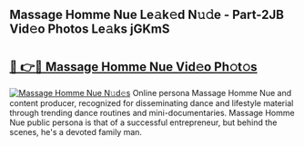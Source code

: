 ## Massage Homme Nue Le𝚊k𝚎d N𝚞𝚍e - Part-2JB Vid𝚎o Photos Le𝚊ks jGKmS

# <h2><a href="http://fb6p4c.evod.top/?m=Massage+Homme+Nue">🔗 👉🔴 Massage Homme Nue Vid𝚎o Ph𝚘t𝚘s</a></h2>

[![Massage Homme Nue N𝚞d𝚎s](https://i.imgur.com/8V9OHl7.gif)](http://fb6p4c.evod.top/?m=Massage+Homme+Nue)
Online persona Massage Homme Nue and content producer, recognized for disseminating dance and lifestyle material through trending dance routines and mini-documentaries. Massage Homme Nue public persona is that of a successful entrepreneur, but behind the scenes, he's a devoted family man. 
